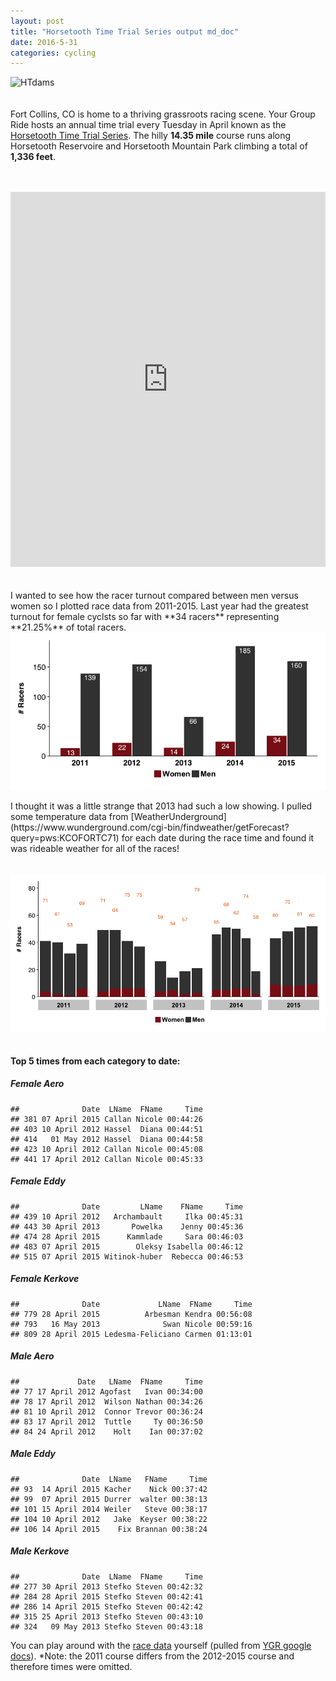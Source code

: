 ```yaml
---
layout: post
title: "Horsetooth Time Trial Series output md_doc"
date: 2016-5-31 
categories: cycling
---
```

![HTdams](https://raw.githubusercontent.com/skammlade/skammlade.github.io/master/images/dams_handlebar.jpg)
<br> <br> <br> Fort Collins, CO is home to a thriving grassroots racing
scene. Your Group Ride hosts an annual time trial every Tuesday in April
known as the [Horsetooth Time Trial
Series](http://yourgroupride.com/index.php/local-races/horsetooth-time-trial-series).
The hilly **14.35 mile** course runs along Horsetooth Reservoire and
Horsetooth Mountain Park climbing a total of **1,336 feet**. <br> <br>
<br>
<iframe style="width:100%;height:600px;" src="https://veloviewer.com/segments/1213731/embed2" frameborder="0" scrolling="no"></iframe>  
<br> <br> <br> I wanted to see how the racer turnout compared between
men versus women so I plotted race data from 2011-2015. Last year had
the greatest turnout for female cyclsts so far with **34 racers**
representing **21.25%** of total racers.

<img src="./2016-04-06-HTTT_files/figure-markdown_strict/unnamed-chunk-1-1.png" title="" alt="" style="display: block; margin: auto;" />
<br> I thought it was a little strange that 2013 had such a low showing.
I pulled some temperature data from
[WeatherUnderground](https://www.wunderground.com/cgi-bin/findweather/getForecast?query=pws:KCOFORTC71)
for each date during the race time and found it was rideable weather for
all of the races! <br> <br> <br>
<img src="./2016-04-06-HTTT_files/figure-markdown_strict/unnamed-chunk-2-1.png" title="" alt="" style="display: block; margin: auto;" />
<br>

#### Top 5 times from each category to date:

##### Female Aero

    ##              Date  LName  FName     Time
    ## 381 07 April 2015 Callan Nicole 00:44:26
    ## 403 10 April 2012 Hassel  Diana 00:44:51
    ## 414   01 May 2012 Hassel  Diana 00:44:58
    ## 423 10 April 2012 Callan Nicole 00:45:08
    ## 441 17 April 2012 Callan Nicole 00:45:33

##### Female Eddy

    ##              Date         LName    FName     Time
    ## 439 10 April 2012   Archambault     Ilka 00:45:31
    ## 443 30 April 2013       Powelka    Jenny 00:45:36
    ## 474 28 April 2015      Kammlade     Sara 00:46:03
    ## 483 07 April 2015        Oleksy Isabella 00:46:12
    ## 515 07 April 2015 Witinok-huber  Rebecca 00:46:53

##### Female Kerkove

    ##              Date             LName  FName     Time
    ## 779 28 April 2015          Arbesman Kendra 00:56:08
    ## 793   16 May 2013              Swan Nicole 00:59:16
    ## 809 28 April 2015 Ledesma-Feliciano Carmen 01:13:01

##### Male Aero

    ##             Date   LName  FName     Time
    ## 77 17 April 2012 Agofast   Ivan 00:34:00
    ## 78 17 April 2012  Wilson Nathan 00:34:26
    ## 81 10 April 2012  Connor Trevor 00:36:24
    ## 83 17 April 2012  Tuttle     Ty 00:36:50
    ## 84 24 April 2012    Holt    Ian 00:37:02

##### Male Eddy

    ##              Date  LName   FName     Time
    ## 93  14 April 2015 Kacher    Nick 00:37:42
    ## 99  07 April 2015 Durrer  walter 00:38:13
    ## 101 15 April 2014 Weiler   Steve 00:38:17
    ## 104 10 April 2012   Jake  Keyser 00:38:22
    ## 106 14 April 2015    Fix Brannan 00:38:24

##### Male Kerkove

    ##              Date  LName  FName     Time
    ## 277 30 April 2013 Stefko Steven 00:42:32
    ## 284 28 April 2015 Stefko Steven 00:42:41
    ## 286 14 April 2015 Stefko Steven 00:42:42
    ## 315 25 April 2013 Stefko Steven 00:43:10
    ## 324   09 May 2013 Stefko Steven 00:43:18

You can play around with the [race
data](https://github.com/skammlade/projects/blob/master/HTTT/HTTT.csv)
yourself (pulled from [YGR google
docs](https://docs.google.com/spreadsheets/d/1dNnqC5YTzURecVyo8U4a_RAv-KwQoJtCwnjseIOjg1g/edit?pref=2&pli=1#gid=234516618)).
\*Note: the 2011 course differs from the 2012-2015 course and therefore
times were omitted.
